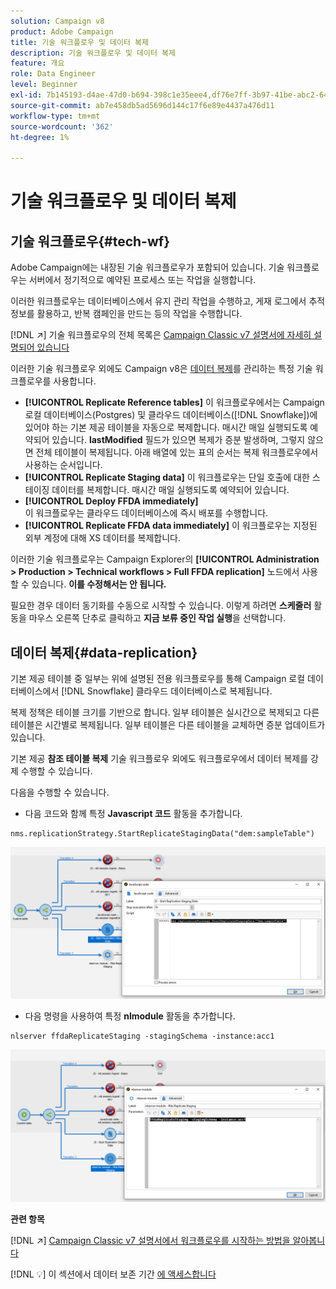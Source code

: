```yaml
---
solution: Campaign v8
product: Adobe Campaign
title: 기술 워크플로우 및 데이터 복제
description: 기술 워크플로우 및 데이터 복제
feature: 개요
role: Data Engineer
level: Beginner
exl-id: 7b145193-d4ae-47d0-b694-398c1e35eee4,df76e7ff-3b97-41be-abc2-640748680ff3
source-git-commit: ab7e458db5ad5696d144c17f6e89e4437a476d11
workflow-type: tm+mt
source-wordcount: '362'
ht-degree: 1%

---
```


# 기술 워크플로우 및 데이터 복제

## 기술 워크플로우{#tech-wf}

Adobe Campaign에는 내장된 기술 워크플로우가 포함되어 있습니다. 기술 워크플로우는 서버에서 정기적으로 예약된 프로세스 또는 작업을 실행합니다.

이러한 워크플로우는 데이터베이스에서 유지 관리 작업을 수행하고, 게재 로그에서 추적 정보를 활용하고, 반복 캠페인을 만드는 등의 작업을 수행합니다.

[!DNL :arrow_upper_right:] 기술 워크플로우의 전체 목록은  [Campaign Classic v7 설명서에 자세히 설명되어 있습니다](https://experienceleague.adobe.com/docs/campaign-classic/using/automating-with-workflows/advanced-management/about-technical-workflows.html)


이러한 기술 워크플로우 외에도 Campaign v8은 [데이터 복제](#data-replication)를 관리하는 특정 기술 워크플로우를 사용합니다.

* **[!UICONTROL Replicate Reference tables]**
이 워크플로우에서는 Campaign 로컬 데이터베이스(Postgres) 및 클라우드 데이터베이스([!DNL Snowflake])에 있어야 하는 기본 제공 테이블을 자동으로 복제합니다. 매시간 매일 실행되도록 예약되어 있습니다. **lastModified** 필드가 있으면 복제가 증분 발생하며, 그렇지 않으면 전체 테이블이 복제됩니다. 아래 배열에 있는 표의 순서는 복제 워크플로우에서 사용하는 순서입니다.
* **[!UICONTROL Replicate Staging data]**
이 워크플로우는 단일 호출에 대한 스테이징 데이터를 복제합니다. 매시간 매일 실행되도록 예약되어 있습니다.
* **[!UICONTROL Deploy FFDA immediately]**\
   이 워크플로우는 클라우드 데이터베이스에 즉시 배포를 수행합니다.
* **[!UICONTROL Replicate FFDA data immediately]**
이 워크플로우는 지정된 외부 계정에 대해 XS 데이터를 복제합니다.

이러한 기술 워크플로우는 Campaign Explorer의 **[!UICONTROL Administration > Production > Technical workflows > Full FFDA replication]** 노드에서 사용할 수 있습니다. **이를 수정해서는 안 됩니다.**

필요한 경우 데이터 동기화를 수동으로 시작할 수 있습니다. 이렇게 하려면 **스케줄러** 활동을 마우스 오른쪽 단추로 클릭하고 **지금 보류 중인 작업 실행**&#x200B;을 선택합니다.

## 데이터 복제{#data-replication}

기본 제공 테이블 중 일부는 위에 설명된 전용 워크플로우를 통해 Campaign 로컬 데이터베이스에서 [!DNL Snowflake] 클라우드 데이터베이스로 복제됩니다.

복제 정책은 테이블 크기를 기반으로 합니다. 일부 테이블은 실시간으로 복제되고 다른 테이블은 시간별로 복제됩니다. 일부 테이블은 다른 테이블을 교체하면 증분 업데이트가 있습니다.

기본 제공 **참조 테이블 복제** 기술 워크플로우 외에도 워크플로우에서 데이터 복제를 강제 수행할 수 있습니다.

다음을 수행할 수 있습니다.

* 다음 코드와 함께 특정 **Javascript 코드** 활동을 추가합니다.

```
nms.replicationStrategy.StartReplicateStagingData("dem:sampleTable")
```

![](assets/jscode.png)


* 다음 명령을 사용하여 특정 **nlmodule** 활동을 추가합니다.

```
nlserver ffdaReplicateStaging -stagingSchema -instance:acc1
```

![](assets/nlmodule.png)

**관련 항목**

[!DNL :arrow_upper_right:]  [Campaign Classic v7 설명서에서 워크플로우를 시작하는 방법을 알아봅니다](https://experienceleague.adobe.com/docs/campaign-classic/using/automating-with-workflows/introduction/about-workflows.html?lang=en#automating-with-workflows)

[!DNL :bulb:] 이 섹션에서 데이터 보존 기간 [에 액세스합니다](../dev/datamodel-best-practices.md#data-retention)
